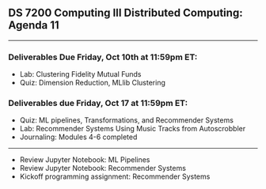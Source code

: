 ## DS 7200 Computing III Distributed Computing: Agenda 11

---

### Deliverables Due Friday, Oct 10th at 11:59pm ET:

- Lab: Clustering Fidelity Mutual Funds
- Quiz: Dimension Reduction, MLlib Clustering


### Deliverables due Friday, Oct 17 at 11:59pm ET:

- Quiz: ML pipelines, Transformations, and Recommender Systems
- Lab: Recommender Systems Using Music Tracks from Autoscrobbler 
- Journaling: Modules 4-6 completed


---

- Review Jupyter Notebook: ML Pipelines
- Review Jupyter Notebook: Recommender Systems
- Kickoff programming assignment: Recommender Systems

